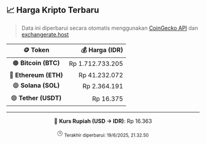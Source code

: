 

<!-- HARGA_KRIPTO -->
## 📈 Harga Kripto Terbaru

> Data ini diperbarui secara otomatis menggunakan [CoinGecko API](https://www.coingecko.com/) dan [exchangerate.host](https://exchangerate.host/)

<div align="center">

| 🪙 Token | 💰 Harga (IDR) |
|:------:|---------------:|
| 🟠 **Bitcoin (BTC)**   | Rp 1.712.733.205 |
| 🔵 **Ethereum (ETH)**  | Rp 41.232.072 |
| 🟣 **Solana (SOL)**    | Rp 2.364.191 |
| 🟢 **Tether (USDT)**   | Rp 16.375 |

---

💱 **Kurs Rupiah (USD → IDR)**: Rp 16.363

🕒 <sub>Terakhir diperbarui: 19/6/2025, 21.32.50</sub>

</div>
<!-- /HARGA_KRIPTO -->